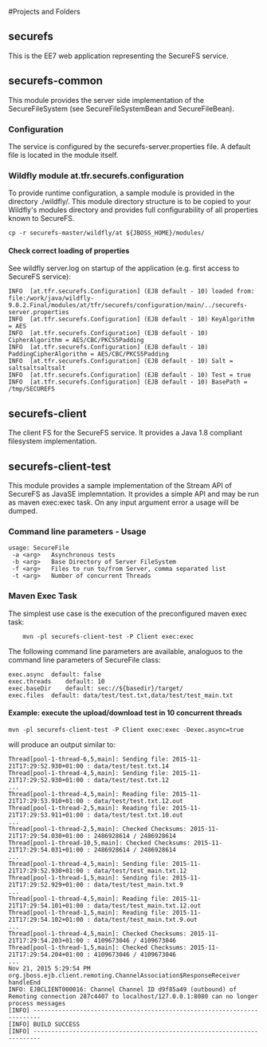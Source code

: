 #Projects and Folders

## securefs
This is the EE7 web application representing the SecureFS service.

## securefs-common
This module provides the server side implementation of the SecureFileSystem (see SecureFileSystemBean and SecureFileBean).

### Configuration 
The service is configured by the securefs-server.properties file. A default file is located in the module itself. 

### Wildfly module at.tfr.securefs.configuration
To provide runtime configuration, a sample module is provided in the directory ./wildfly/.
This module directory structure is to be copied to your Wildfly's modules directory and provides full configurability of all properties known to SecureFS.
```
cp -r securefs-master/wildfly/at ${JBOSS_HOME}/modules/
```

#### Check correct loading of properties
See wildfly server.log on startup of the application (e.g. first access to SecureFS service):
``` 
INFO  [at.tfr.securefs.Configuration] (EJB default - 10) loaded from: file:/work/java/wildfly-9.0.2.Final/modules/at/tfr/securefs/configuration/main/../securefs-server.properties
INFO  [at.tfr.securefs.Configuration] (EJB default - 10) KeyAlgorithm = AES
INFO  [at.tfr.securefs.Configuration] (EJB default - 10) CipherAlgorithm = AES/CBC/PKCS5Padding
INFO  [at.tfr.securefs.Configuration] (EJB default - 10) PaddingCipherAlgorithm = AES/CBC/PKCS5Padding
INFO  [at.tfr.securefs.Configuration] (EJB default - 10) Salt = saltsaltsaltsalt
INFO  [at.tfr.securefs.Configuration] (EJB default - 10) Test = true
INFO  [at.tfr.securefs.Configuration] (EJB default - 10) BasePath = /tmp/SECUREFS
```

## securefs-client
The client FS for the SecureFS service. It provides a Java 1.8 compliant filesystem implementation.

## securefs-client-test
This module provides a sample implementation of the Stream API of SecureFS as JavaSE implemntation.
It provides a simple API and may be run as maven exec:exec task. On any input argument error a usage will be dumped.

### Command line parameters - Usage

```
usage: SecureFile
 -a <arg>   Asynchronous tests
 -b <arg>   Base Directory of Server FileSystem
 -f <arg>   Files to run to/from Server, comma separated list
 -t <arg>   Number of concurrent Threads
```
### Maven Exec Task
The simplest use case is the execution of the preconfigured maven exec task:
```
	mvn -pl securefs-client-test -P Client exec:exec
```
The following command line parameters are available, analoguos to the command line parameters of SecureFile class:
```
exec.async	default: false
exec.threads	default: 10
exec.baseDir 	default: sec://${basedir}/target/
exec.files 	default: data/test/test.txt,data/test/test_main.txt
```
#### Example: execute the upload/download test in 10 concurrent threads
```
mvn -pl securefs-client-test -P Client exec:exec -Dexec.async=true
```

will produce an output similar to:
```
Thread[pool-1-thread-6,5,main]: Sending file: 2015-11-21T17:29:52.930+01:00 : data/test/test.txt.14
Thread[pool-1-thread-4,5,main]: Sending file: 2015-11-21T17:29:52.930+01:00 : data/test/test.txt.12
...
Thread[pool-1-thread-4,5,main]: Reading file: 2015-11-21T17:29:53.910+01:00 : data/test/test.txt.12.out
Thread[pool-1-thread-2,5,main]: Reading file: 2015-11-21T17:29:53.911+01:00 : data/test/test.txt.10.out
...
Thread[pool-1-thread-2,5,main]: Checked Checksums: 2015-11-21T17:29:54.030+01:00 : 2486928614 / 2486928614
Thread[pool-1-thread-10,5,main]: Checked Checksums: 2015-11-21T17:29:54.031+01:00 : 2486928614 / 2486928614
...
Thread[pool-1-thread-4,5,main]: Sending file: 2015-11-21T17:29:52.930+01:00 : data/test/test_main.txt.12
Thread[pool-1-thread-1,5,main]: Sending file: 2015-11-21T17:29:52.929+01:00 : data/test/test_main.txt.9
...
Thread[pool-1-thread-4,5,main]: Reading file: 2015-11-21T17:29:54.101+01:00 : data/test/test_main.txt.12.out
Thread[pool-1-thread-1,5,main]: Reading file: 2015-11-21T17:29:54.102+01:00 : data/test/test_main.txt.9.out
...
Thread[pool-1-thread-4,5,main]: Checked Checksums: 2015-11-21T17:29:54.203+01:00 : 4109673046 / 4109673046
Thread[pool-1-thread-1,5,main]: Checked Checksums: 2015-11-21T17:29:54.204+01:00 : 4109673046 / 4109673046
...
Nov 21, 2015 5:29:54 PM org.jboss.ejb.client.remoting.ChannelAssociation$ResponseReceiver handleEnd
INFO: EJBCLIENT000016: Channel Channel ID d9f85a49 (outbound) of Remoting connection 287c4407 to localhost/127.0.0.1:8080 can no longer process messages
[INFO] ------------------------------------------------------------------------
[INFO] BUILD SUCCESS
[INFO] ------------------------------------------------------------------------
```

